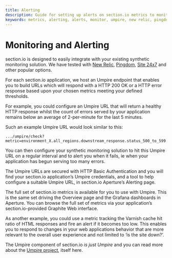 ```yaml
---
title: Alerting
description: Guide for setting up alerts on section.io metrics to monitor your website.  
keywords: metrics, alerting, alerts, monitor, umpire, new relic, pingdom, website performance, website security, content delivery network, CDN
---
```

Monitoring and Alerting
=======================

section.io is designed to easily integrate with your existing synthetic monitoring solution. We have tested with [New Relic], [Pingdom], [Site 24x7] and other popular options.

For each section.io application, we host an Umpire endpoint that enables you to build URLs which will respond with a HTTP 200 OK or a HTTP error response based upon your chosen metrics meeting your defined thresholds.

For example, you could configure an Umpire URL that will return a healthy HTTP response whilst the count of errors served by your application remains below an average of 2-per-minute for the last 5 minutes.

Such an example Umpire URL would look similar to this:

    .../umpire/check?metric=environment_X.all_regions.downstream_response.status_500_to_599.count&max=2&range=300

You can then configure your synthetic monitoring solution to hit this Umpire URL on a regular interval and to alert you when it fails, ie when your application has begun serving too many errors.

The Umpire URLs are secured with HTTP Basic Authentication and you will find your section.io application’s Umpire credentials, and a tool to help configure a suitable Umpire URL, in section.io Aperture’s Alerting page.

The full set of section.io metrics is available for you to use with Umpire. This is the same set driving the Overview page and the Grafana dashboards in Aperture. You can browse the full set of metrics via your application’s section.io-provided Graphite Web interface.

As another example, you could use a metric tracking the Varnish cache hit ratio of HTML responses and fire an alert if it becomes too low. This enables you to respond to changes in your web applications behavior that are more relevant to the overall user experience and not limited to ‘is the site down?’.

The Umpire component of section.io *is just Umpire* and you can read more about the [Umpire project], itself here.

  [New Relic]: https://newrelic.com
  [Pingdom]: https://www.pingdom.com
  [Site 24x7]: https://www.site24x7.com
  [Umpire project]: https://github.com/heroku/umpire#umpire
